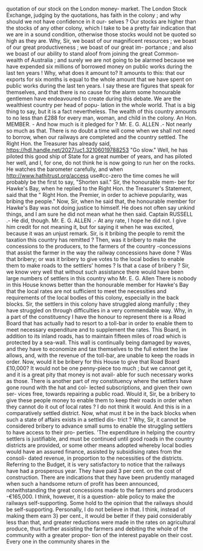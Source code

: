 quotation of our stock on the London money- market. The London Stock Exchange, judging by the quotations, has faith in the colony ; and why should we not have confidence in it our- selves ? Our stocks are higher than the stocks of any other colony, which I take to be a pretty fair indication that we are in a sound condition, otherwise those stocks would not be quoted so high as they are. Why, Sir, we boast of our magnificent resources ; we boast of our great productiveness ; we boast of our great im- portance ; and also we boast of our ability to stand aloof from joining the great Common- wealth of Australia ; and surely we are not going to be alarmed because we have expended six millions of borrowed money on public works during the last ten years ! Why, what does it amount to? It amounts to this: that our exports for six months is equal to the whole amount that we have spent on public works during the last ten years. I say these are figures that speak for themselves, and that there is no cause for the alarm some honourable gentlemen have endeavoured to create during this debate. We are the wealthiest country per head of popu- lation in the whole world. That is a big thing to say, but it is a fact nevertheless. The wealth of this country amounts to no less than £288 for every man, woman, and child in the colony. An Hon. MEMBER. - And how much is it pledged for ? Mr. E. G. ALLEN .- Not nearly so much as that. There is no doubt a time will come when we shall not need to borrow, when our railways are completed and the country settled. The Right Hon. the Treasurer has already said, https://hdl.handle.net/2027/uc1.32106019788253 "Go slow." Well, he has piloted this good ship of State for a great number of years, and has piloted her well, and I, for one, do not think he is now going to run her on the rocks. He watches the barometer carefully, and when http://www.hathitrust.org/access use#cc-zero the time comes he will probably be the first to say, "Shorten sail." Sir, the honourable mem- ber for Hawke's Bay, when he replied to the Right Hon. the Treasurer's Statement, said that the " Right Hon. the Premier, in order to achieve popularity, was bribing the people." Now, Sir, when he said that, the honourable member for Hawke's Bay was not doing justice to himself. He does not often say unkind things, and I am sure he did not mean what he then said. Captain RUSSELL .- He did, though. Mr. E. G. ALLEN .- At any rate, I hope he did not. I give him credit for not meaning it, but for saying it when he was excited, because it was an unjust remark. Sir, is it bribing the people to remit the taxation this country has remitted ? Then, was it bribery to make the concessions to the producers, to the farmers of the country -concessions that assist the farmer in the way the railway concessions have done ? Was that bribery; or was it bribery to give votes to the local bodies to enable them to make roads to the settlers' homes ? Is that a case of bribery ? Sir, we know very well that without such assistance there would have been large numbers of settlers in this country who Mr. E. G. Allen There is nobody in this House knows better than the honourable member for Hawke's Bay that the local rates are not sufficient to meet the necessities and requirements of the local bodies of this colony, especially in the back blocks. Sir, the settlers in this colony have struggled along manfully ; they have struggled on through difficulties in a very commendable way. Why, in a part of the constituency I have the honour to represent there is a Road Board that has actually had to resort to a toll-bar in order to enable them to meet necessary expenditure and to supplement the rates. This Board, in addition to its inland roads, has to maintain fifteen miles of road which is protected by a sea-wall. This wall is continually being damaged by waves, and they have to economize and tax themselves to the full extent the law allows, and, with the revenue of the toll-bar, are unable to keep the roads in order. Now, would it be bribery for this House to give that Road Board £10,000? It would not be one penny-piece too much ; but we cannot get it, and it is a great pity that money is not avail- able for such necessary works as those. There is another part of my constituency where the settlers have gone round with the hat and col- lected subscriptions, and given their own ser- vices free, towards repairing a public road. Would it, Sir, be a bribery to give these people money to enable them to keep their roads in order when they cannot do it out of local rates ? I do not think it would. And this is in a comparatively settled district. Now, what must it be in the back blocks when such a state of affairs exists in a settled dis- trict ? Why, Sir, it cannot be considered bribery to advance small sums to enable the struggling settlers to have access to their pro- perties. 'The expenditure in helping the country settlers is justifiable, and must be continued until good roads in the country districts are provided, or some other means adopted whereby local bodies would have an assured finance, assisted by subsidising rates from the consoli- dated revenue, in proportion to the necessities of the districts. Referring to the Budget, it is very satisfactory to notice that the railways have had a prosperous year. They have paid 3 per cent. on the cost of construction. There are indications that they have been prudently managed when such a handsome return of profit has been announced, notwithstanding the great concessions made to the farmers and producers -€165,000. I think, however, it is a question- able policy to make the railways self-supporting. Some hold to the opinion that the railways should be self-supporting. Personally, I do not believe in that. I think, instead of making them earn 3} per cent., it would be better if they paid considerably less than that, and greater reductions were made in the rates on agricultural produce, thus further assisting the farmers and debiting the whole of the community with a greater propor- tion of the interest payable on their cost. Every one in the community shares in the 